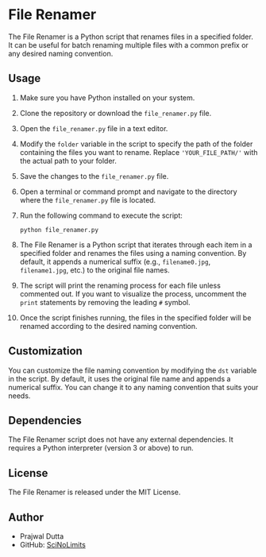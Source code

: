 # File Renamer

The File Renamer is a Python script that renames files in a specified folder. It can be useful for batch renaming multiple files with a common prefix or any desired naming convention.

## Usage

1. Make sure you have Python installed on your system.

2. Clone the repository or download the `file_renamer.py` file.

3. Open the `file_renamer.py` file in a text editor.

4. Modify the `folder` variable in the script to specify the path of the folder containing the files you want to rename. Replace `'YOUR_FILE_PATH/'` with the actual path to your folder.

5. Save the changes to the `file_renamer.py` file.

6. Open a terminal or command prompt and navigate to the directory where the `file_renamer.py` file is located.

7. Run the following command to execute the script:

   ```shell
   python file_renamer.py
   ```
8. The File Renamer is a Python script that iterates through each item in a specified folder and renames the files using a naming convention. By default, it    appends a numerical suffix (e.g., `filename0.jpg`, `filename1.jpg`, etc.) to the original file names.

9. The script will print the renaming process for each file unless commented out. If you want to visualize the process, uncomment the `print` statements by removing the leading `#` symbol.

10. Once the script finishes running, the files in the specified folder will be renamed according to the desired naming convention.

## Customization

You can customize the file naming convention by modifying the `dst` variable in the script. By default, it uses the original file name and appends a numerical suffix. You can change it to any naming convention that suits your needs.

## Dependencies

The File Renamer script does not have any external dependencies. It requires a Python interpreter (version 3 or above) to run.

## License

The File Renamer is released under the MIT License.

## Author

- Prajwal Dutta
- GitHub: [SciNoLimits](https://github.com/SciNoLimits)
